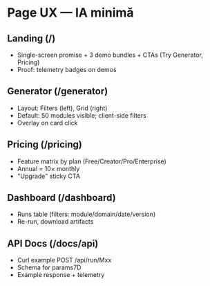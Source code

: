 # Page UX — IA minimă

## Landing (/)
- Single-screen promise + 3 demo bundles + CTAs (Try Generator, Pricing)
- Proof: telemetry badges on demos

## Generator (/generator)
- Layout: Filters (left), Grid (right)
- Default: 50 modules visible; client-side filters
- Overlay on card click

## Pricing (/pricing)
- Feature matrix by plan (Free/Creator/Pro/Enterprise)
- Annual = 10× monthly
- "Upgrade" sticky CTA

## Dashboard (/dashboard)
- Runs table (filters: module/domain/date/version)
- Re-run, download artifacts

## API Docs (/docs/api)
- Curl example POST /api/run/Mxx
- Schema for params7D
- Example response + telemetry
